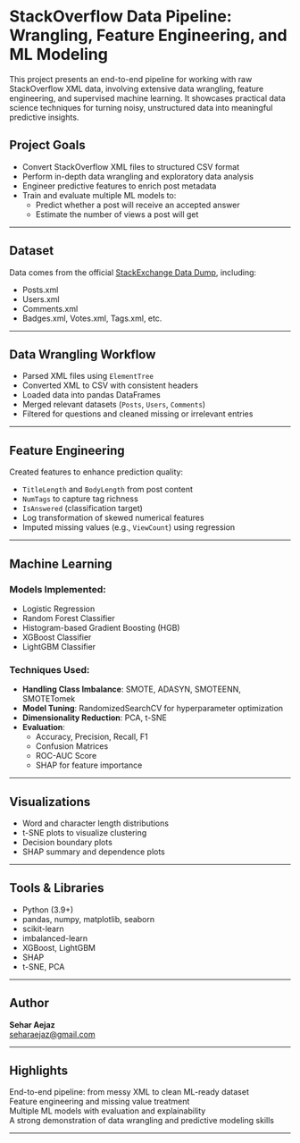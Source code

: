 # StackOverflow Data Pipeline: Wrangling, Feature Engineering, and ML Modeling

This project presents an end-to-end pipeline for working with raw StackOverflow XML data, involving extensive data wrangling, feature engineering, and supervised machine learning. It showcases practical data science techniques for turning noisy, unstructured data into meaningful predictive insights.

## Project Goals

- Convert StackOverflow XML files to structured CSV format
- Perform in-depth data wrangling and exploratory data analysis
- Engineer predictive features to enrich post metadata
- Train and evaluate multiple ML models to:
  - Predict whether a post will receive an accepted answer
  - Estimate the number of views a post will get

---

## Dataset

Data comes from the official [StackExchange Data Dump](https://archive.org/details/stackexchange), including:

- Posts.xml
- Users.xml
- Comments.xml
- Badges.xml, Votes.xml, Tags.xml, etc.

---

## Data Wrangling Workflow

- Parsed XML files using `ElementTree`
- Converted XML to CSV with consistent headers
- Loaded data into pandas DataFrames
- Merged relevant datasets (`Posts`, `Users`, `Comments`)
- Filtered for questions and cleaned missing or irrelevant entries

---

## Feature Engineering

Created features to enhance prediction quality:

- `TitleLength` and `BodyLength` from post content
- `NumTags` to capture tag richness
- `IsAnswered` (classification target)
- Log transformation of skewed numerical features
- Imputed missing values (e.g., `ViewCount`) using regression

---

## Machine Learning

### Models Implemented:

- Logistic Regression
- Random Forest Classifier
- Histogram-based Gradient Boosting (HGB)
- XGBoost Classifier
- LightGBM Classifier

### Techniques Used:

- **Handling Class Imbalance**: SMOTE, ADASYN, SMOTEENN, SMOTETomek
- **Model Tuning**: RandomizedSearchCV for hyperparameter optimization
- **Dimensionality Reduction**: PCA, t-SNE
- **Evaluation**:
  - Accuracy, Precision, Recall, F1
  - Confusion Matrices
  - ROC-AUC Score
  - SHAP for feature importance

---

## Visualizations

- Word and character length distributions
- t-SNE plots to visualize clustering
- Decision boundary plots
- SHAP summary and dependence plots

---

## Tools & Libraries

- Python (3.9+)
- pandas, numpy, matplotlib, seaborn
- scikit-learn
- imbalanced-learn
- XGBoost, LightGBM
- SHAP
- t-SNE, PCA

---

## Author

**Sehar Aejaz**  
seharaejaz@gmail.com  

---

##  Highlights

 End-to-end pipeline: from messy XML to clean ML-ready dataset  
 Feature engineering and missing value treatment  
 Multiple ML models with evaluation and explainability  
 A strong demonstration of data wrangling and predictive modeling skills

---

